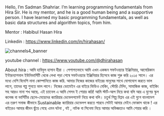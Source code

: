 Hello, I’m Sadman Shahriar. I’m learning programming fundamentals from Hira Sir. He is my mentor, and he is a good human being and a supportive person. I have learned my basic programming fundamentals, as well as basic data structures and algorithm topics, from him.

Mentor : Habibul Hasan Hira

Linkedin : https://www.linkedin.com/in/hirahasan/

![channels4_banner](https://github.com/user-attachments/assets/58dbdd48-7ddf-4c03-97d3-ed2a87770f1b)


youtube channel : https://www.youtube.com/@dhirahasan

About hira : আমি হাবিবুল হাসান হীরা । পেশাগতভাবে আমি এখন একজন সফটওয়্যার ইঞ্জিনিয়ার, আমেরিকান ইন্টারন্যাশনাল ইউনিভার্সিটি থেকে লেখা পড়া শেষে সফটওয়্যার ইঞ্জিনিয়ার হিসেবে কাজ শুরু করি ২০১৫ সালে। এর মধ্যে দেশি বিদেশি নানা কোম্পানিতে কাজ করি. আমার নিজের কাজের বাইরের মানুষের সাথে যোগাযোগ করতে ভাল লাগে, তাদের গল্প শুনতে ভাল লাগে। নিজের ডোমেইন এর বাইরে ভিডিও মেকিং, স্টোরি টেলিং, সামাজিক কাজ, বাইকিং সহ আরও নানা শখ আছে. এই চ্যানেল এ আমি সেসব ই শেয়ার করি! আমি স্টার্ট-আপ নিয়ে কথা বলি আর এ যুগের স্কুল কলেজ বা ভার্সিটির ছেলে-মেয়েদের ক্যারিয়ার ডেভেলপমেন্ট নিয়ে কথা বলি। চতুর্থ শিল্প বিপ্লব এর এই যুগে বাংলাদেশ এর তরুণ সমাজ কীভাবে Sustainable ক্যারিয়ার ডেভেলপ করতে পারবে সেটাই আমার মেইন ফোকাস থাকে ! এর বাইরেও আমার জীবন ছুঁয়ে গেছে এমন ঘটনা , বই , নাটক বা সিনেমা নিয়ে আমার অভিজ্ঞতাও আমি শেয়ার করি ।
